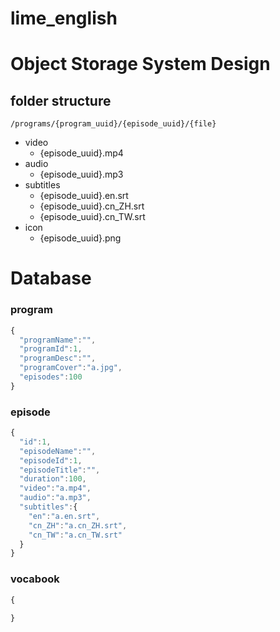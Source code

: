 # lime_english

# Object Storage System Design
## folder structure
`/programs/{program_uuid}/{episode_uuid}/{file}`
- video
  - {episode_uuid}.mp4
- audio
  - {episode_uuid}.mp3
- subtitles
  - {episode_uuid}.en.srt
  - {episode_uuid}.cn_ZH.srt
  - {episode_uuid}.cn_TW.srt
- icon
  - {episode_uuid}.png

# Database
### program
```js
{
  "programName":"",
  "programId":1,
  "programDesc":"",
  "programCover":"a.jpg",
  "episodes":100
}
```

### episode
```js
{
  "id":1,
  "episodeName":"",
  "episodeId":1,
  "episodeTitle":"",
  "duration":100,
  "video":"a.mp4",
  "audio":"a.mp3",
  "subtitles":{
    "en":"a.en.srt",
    "cn_ZH":"a.cn_ZH.srt",
    "cn_TW":"a.cn_TW.srt"
  }
}
```

### vocabook
```js
{
  
}
```

